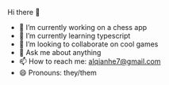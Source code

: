 Hi there 👋
- 🔭 I’m currently working on a chess app
- 🌱 I’m currently learning typescript
- 👯 I’m looking to collaborate on cool games
- 💬 Ask me about anything
- 📫 How to reach me: alqianhe7@gmail.com
- 😄 Pronouns: they/them


